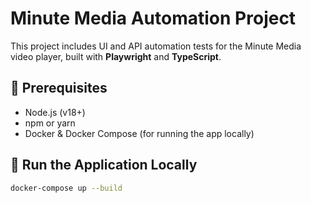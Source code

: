 # Minute Media Automation Project

This project includes UI and API automation tests for the Minute Media video player, built with **Playwright** and **TypeScript**.

## 🔧 Prerequisites

- Node.js (v18+)
- npm or yarn
- Docker & Docker Compose (for running the app locally)

## 🚀 Run the Application Locally

```bash
docker-compose up --build
